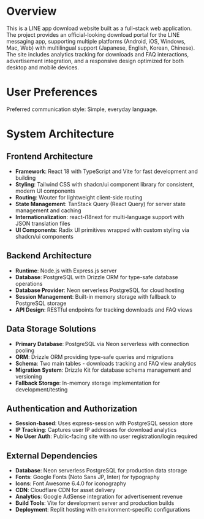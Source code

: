 # Overview

This is a LINE app download website built as a full-stack web application. The project provides an official-looking download portal for the LINE messaging app, supporting multiple platforms (Android, iOS, Windows, Mac, Web) with multilingual support (Japanese, English, Korean, Chinese). The site includes analytics tracking for downloads and FAQ interactions, advertisement integration, and a responsive design optimized for both desktop and mobile devices.

# User Preferences

Preferred communication style: Simple, everyday language.

# System Architecture

## Frontend Architecture
- **Framework**: React 18 with TypeScript and Vite for fast development and building
- **Styling**: Tailwind CSS with shadcn/ui component library for consistent, modern UI components
- **Routing**: Wouter for lightweight client-side routing
- **State Management**: TanStack Query (React Query) for server state management and caching
- **Internationalization**: react-i18next for multi-language support with JSON translation files
- **UI Components**: Radix UI primitives wrapped with custom styling via shadcn/ui components

## Backend Architecture
- **Runtime**: Node.js with Express.js server
- **Database**: PostgreSQL with Drizzle ORM for type-safe database operations
- **Database Provider**: Neon serverless PostgreSQL for cloud hosting
- **Session Management**: Built-in memory storage with fallback to PostgreSQL storage
- **API Design**: RESTful endpoints for tracking downloads and FAQ views

## Data Storage Solutions
- **Primary Database**: PostgreSQL via Neon serverless with connection pooling
- **ORM**: Drizzle ORM providing type-safe queries and migrations
- **Schema**: Two main tables - downloads tracking and FAQ view analytics
- **Migration System**: Drizzle Kit for database schema management and versioning
- **Fallback Storage**: In-memory storage implementation for development/testing

## Authentication and Authorization
- **Session-based**: Uses express-session with PostgreSQL session store
- **IP Tracking**: Captures user IP addresses for download analytics
- **No User Auth**: Public-facing site with no user registration/login required

## External Dependencies
- **Database**: Neon serverless PostgreSQL for production data storage
- **Fonts**: Google Fonts (Noto Sans JP, Inter) for typography
- **Icons**: Font Awesome 6.4.0 for iconography
- **CDN**: Cloudflare CDN for asset delivery
- **Analytics**: Google AdSense integration for advertisement revenue
- **Build Tools**: Vite for development server and production builds
- **Deployment**: Replit hosting with environment-specific configurations